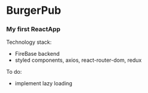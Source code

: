 # BurgerPub

### My first ReactApp 

Technology stack:

- FireBase backend
- styled components, axios, react-router-dom, redux

To do: 
- implement lazy loading